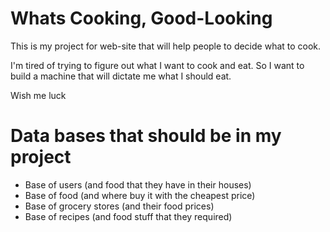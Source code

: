 # Whats Cooking, Good-Looking
This is my project for web-site that will help people to decide what to cook.

I'm tired of trying to figure out what I want to cook and eat. So I want to build a machine that will dictate me what I should eat.

Wish me luck

# Data bases that should be in my project

- Base of users (and food that they have in their houses)
- Base of food (and where buy it with the cheapest price)
- Base of grocery stores (and their food prices)
- Base of recipes (and food stuff that they required)